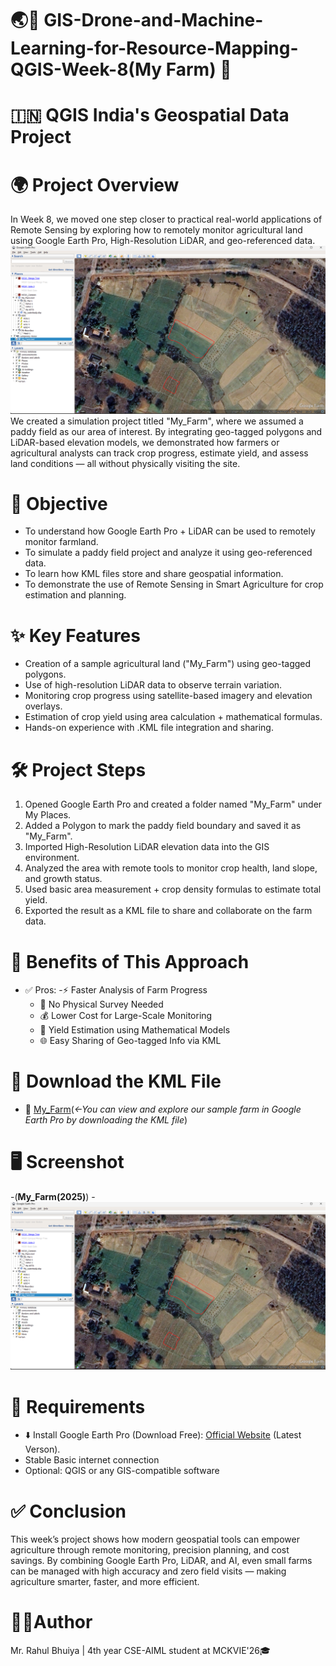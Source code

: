 # 🌏📗 GIS-Drone-and-Machine-Learning-for-Resource-Mapping-QGIS-Week-8(My Farm) 🗾
#  🇮🇳 QGIS India's Geospatial Data Project

# 🌍 Project Overview
In Week 8, we moved one step closer to practical real-world applications of Remote Sensing by exploring how to remotely monitor agricultural land using Google Earth Pro, High-Resolution LiDAR, and geo-referenced data.
![My_Farm(2025)](https://github.com/RBhuiya/GIS-Drone-and-Machine-Learning-for-Resource-Mapping-QGIS-Week-8-My-Farm-/blob/53bfd46b0ed48436f67eb3e7771eb6d57207056d/Screenshot/My_Farm(2025).png)
We created a simulation project titled "My_Farm", where we assumed a paddy field as our area of interest. By integrating geo-tagged polygons and LiDAR-based elevation models, we demonstrated how farmers or agricultural analysts can track crop progress, estimate yield, and assess land conditions — all without physically visiting the site.

# 🎯 Objective
- To understand how Google Earth Pro + LiDAR can be used to remotely monitor farmland. 
- To simulate a paddy field project and analyze it using geo-referenced data.
- To learn how KML files store and share geospatial information.
- To demonstrate the use of Remote Sensing in Smart Agriculture for crop estimation and planning.

# ✨ Key Features
- Creation of a sample agricultural land ("My_Farm") using geo-tagged polygons.
- Use of high-resolution LiDAR data to observe terrain variation.
- Monitoring crop progress using satellite-based imagery and elevation overlays.
- Estimation of crop yield using area calculation + mathematical formulas.
- Hands-on experience with .KML file integration and sharing.

# 🛠️ Project Steps
1. Opened Google Earth Pro and created a folder named "My_Farm" under My Places.
2. Added a Polygon to mark the paddy field boundary and saved it as "My_Farm".
3. Imported High-Resolution LiDAR elevation data into the GIS environment.
4. Analyzed the area with remote tools to monitor crop health, land slope, and growth status.
5. Used basic area measurement + crop density formulas to estimate total yield.
6. Exported the result as a KML file to share and collaborate on the farm data.

# 🧪 Benefits of This Approach
- ✅ Pros:
  -⚡ Faster Analysis of Farm Progress
  - 🚫 No Physical Survey Needed
  - 💰 Lower Cost for Large-Scale Monitoring
  - 📐 Yield Estimation using Mathematical Models
  - 🌐 Easy Sharing of Geo-tagged Info via KML

# 📁 Download the KML File
  - 🗾 [My_Farm](https://github.com/RBhuiya/GIS-Drone-and-Machine-Learning-for-Resource-Mapping-QGIS-Week-8-My-Farm-/blob/53bfd46b0ed48436f67eb3e7771eb6d57207056d/Main%20(Source%20Data%20File)/My_Farm.kml)(_<-You can view and explore our sample farm in Google Earth Pro by downloading the KML file_)

# 🖥️ Screenshot
-(**My_Farm(2025)**)
  -![My_Farm(2025)](https://github.com/RBhuiya/GIS-Drone-and-Machine-Learning-for-Resource-Mapping-QGIS-Week-8-My-Farm-/blob/53bfd46b0ed48436f67eb3e7771eb6d57207056d/Screenshot/My_Farm(2025).png)

# 📝 Requirements
- ⬇️ Install Google Earth Pro (Download Free): [Official Website](https://www.google.com/intl/en_in/earth/about/versions/#download-pro) (Latest Verson).
- Stable Basic internet connection
- Optional: QGIS or any GIS-compatible software

# ✅ Conclusion
This week’s project shows how modern geospatial tools can empower agriculture through remote monitoring, precision planning, and cost savings. 
By combining Google Earth Pro, LiDAR, and AI, even small farms can be managed with high accuracy and zero field visits — making agriculture smarter, faster, and more efficient.

# 👨‍💼Author
Mr. Rahul Bhuiya | 4th year CSE-AIML student at MCKVIE'26🎓



